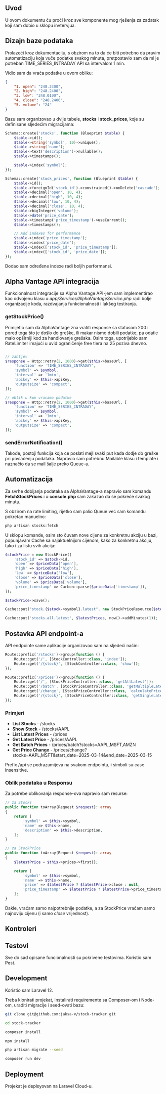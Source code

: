 ## Uvod

U ovom dokumentu ću proći kroz sve komponente mog rješenja za zadatak koji sam dobio u sklopu invtervjua.

## Dizajn baze podataka

Prolazeći kroz dokumentaciju, s obzirom na to da će biti potrebno da pravim automatizaciju koja vuče podatke svakog minuta, pretpostavio sam da mi je potreban TIME_SERIES_INTRADAY API sa intervalom 1 min.

Vidio sam da vraća podatke u ovom obliku:

```json
{
    "1. open": "248.2300",
    "2. high": "248.2400",
    "3. low": "248.0100",
    "4. close": "248.2400",
    "5. volume": "24"
}
```

Bazu sam organizovao u dvije tabele, **stocks** i **stock_prices**, koje su definisane sljedećim migracijama:

```php
Schema::create('stocks', function (Blueprint $table) {
	$table->id();
	$table->string('symbol', 10)->unique();
	$table->string('name');
	$table->text('description')->nullable();
	$table->timestamps();

	$table->index('symbol');
});
```

```php
Schema::create('stock_prices', function (Blueprint $table) {
	$table->id();
	$table->foreignId('stock_id')->constrained()->onDelete('cascade');
	$table->decimal('open', 10, 4);
	$table->decimal('high', 10, 4);
	$table->decimal('low', 10, 4);
	$table->decimal('close', 10, 4);
	$table->bigInteger('volume');
	$table->date('price_date');
	$table->timestamp('price_timestamp')->useCurrent();
	$table->timestamps();

	// Add indexes for performance
	$table->index('price_timestamp');
	$table->index('price_date');
	$table->index(['stock_id', 'price_timestamp']);
	$table->index(['stock_id', 'price_date']);
});
```

Dodao sam određene indexe radi boljih performansi.

## Alpha Vantage API integracija

Funkcionalnost integracije sa Alpha Vantage API-jem sam implementirao kao odvojenu klasu u _app/Services/AlphaVantageService.php_ radi bolje organizacije koda, razdvajanja funkcionalnosti i lakšeg testiranja.

### getStockPrice()

Primijetio sam da AlphaVantage zna vratiti response sa statusom 200 i pored toga što je došlo do greške, ili makar nismo dobili podatke, pa odatle malo opširniji kod za handlovanje grešaka. Osim toga, upotrijebio sam RateLimiter imajući u uvid ograničenje free tiera na 25 poziva dnevno.

```php

// zahtjev
$response = Http::retry(2, 1000)->get($this->baseUrl, [
	'function' => 'TIME_SERIES_INTRADAY',
	'symbol' => $symbol,
	'interval' => '1min',
	'apikey' => $this->apiKey,
	'outputsize' => 'compact',
]);

// oblik u kom vracamo podatke
$response = Http::retry(2, 1000)->get($this->baseUrl, [
	'function' => 'TIME_SERIES_INTRADAY',
	'symbol' => $symbol,
	'interval' => '1min',
	'apikey' => $this->apiKey,
	'outputsize' => 'compact',
]);
```

### sendErrorNotification()

Takođe, postoji funkcija koja ce poslati mejl svaki put kada dodje do greške pri povlačenju podataka. Napravio sam potrebnu Mailable klasu i template i naznačio da se mail šalje preko Queue-a.

## Automatizacija

Za svrhe dobijanja podataka sa AlphaVantage-a napravio sam komandu **FetchStockPrices** i u **console.php** sam zakazao da se pokreće svakog minuta.

S obzirom na rate limiting, rijetko sam palio Queue već sam komandu pokretao manuelno:

```bash
php artisan stocks:fetch
```

U sklopu komande, osim sto čuvam nove cijene za konkretnu akciju u bazi, popunjavam Cache sa najaktuelnijom cijenom, kako za konkretnu akciju, tako i za listu svih akcija:

```php
$stockPrice = new StockPrice([
	'stock_id' => $stock->id,
	'open' => $priceData['open'],
	'high' => $priceData['high'],
	'low' => $priceData['low'],
	'close' => $priceData['close'],
	'volume' => $priceData['volume'],
	'price_timestamp' => Carbon::parse($priceData['timestamp']),
]);

$stockPrice->save();

Cache::put("stock.{$stock->symbol}.latest", new StockPriceResource($stockWithPrice), now()->addMinutes(1));

Cache::put('stocks.all.latest', $latestPrices, now()->addMinutes(1));
```

## Postavka API endpoint-a

API endpointe same aplikacije organizovao sam na sljedeći način:

```php
Route::prefix('/stocks')->group(function () {
    Route::get('/', [StockController::class, 'index']);
    Route::get('/{stock}', [StockController::class, 'show']);
});

Route::prefix('/prices')->group(function () {
    Route::get('/', [StockPriceController::class, 'getAllLatest']);
    Route::get('/batch', [StockPriceController::class, 'getMultipleLatest']);
    Route::get('/change', [StockPriceController::class, 'calculatePriceChange']);
    Route::get('/{stock}', [StockPriceController::class, 'getSingleLatest']);
});
```

### Primjeri

-   **List Stocks** - /stocks
-   **Show Stock** - /stocks/AAPL
-   **List Latest Prices** - /prices
-   **Get Latest Price** - /prices/AAPL
-   **Get Batch Prices** - /prices/batch?stocks=AAPL,MSFT,AMZN
-   **Get Price Change** - /prices/change?stocks=AAPL,MSFT&start_date=2025-03-14&end_date=2025-03-15

Prefix /api se podrazumijeva na svakom endpointu, i simboli su case insensitive.

### Oblik podataka u Responsu

Za potrebe oblikovanja response-ova napravio sam resurse:

```php
// za Stocks
public function toArray(Request $request): array
{
	return [
		'symbol' => $this->symbol,
		'name' => $this->name,
		'description' => $this->description,
	];
}

// za StockPrice
public function toArray(Request $request): array
{
	$latestPrice = $this->prices->first();

	return [
		'symbol' => $this->symbol,
		'name' => $this->name,
		'price' => $latestPrice ? $latestPrice->close : null,
		'price_timestamp' => $latestPrice ? $latestPrice->price_timestamp : null,
	];
}
```

Dakle, vraćam samo najpotrebnije podatke, a za StockPrice vraćam samo najnoviju cijenu (i samo _close_ vrijednost).

## Kontroleri

## Testovi

Sve do sad opisane funcionalnosti su pokrivene testovima. Koristio sam Pest.

## Development

Koristio sam Laravel 12.

Treba klonirati projekat, instalirati requiremente sa Composer-om i Node-om, uraditi migracije i seed-ovati bazu:

```bash
git clone git@github.com:jaksa-v/stock-tracker.git

cd stock-tracker

composer install

npm install

php artisan migrate --seed

composer run dev
```

## Deployment

Projekat je deployovan na Laravel Cloud-u.
